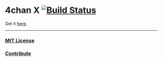 # 4chan X [![Build Status](https://secure.travis-ci.org/MayhemYDG/4chan-x.png?branch=v3)](https://travis-ci.org/MayhemYDG/4chan-x)

Get it [here](http://mayhemydg.github.com/4chan-x/).

***

### [MIT License](/4chan-x/blob/master/LICENSE)
### [Contribute](/4chan-x/blob/master/CONTRIBUTING.md)
